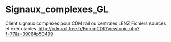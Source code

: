# Signaux_complexes_GL
Client signaux complexes pour CDM rail ou centrales LENZ
Fichiers sources et exécutables.
http://cdmrail.free.fr/ForumCDR/viewtopic.php?f=77&t=3906#p50499
